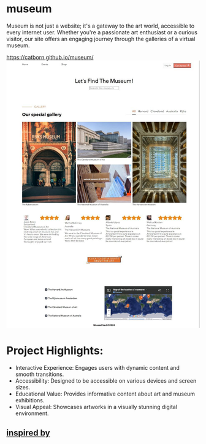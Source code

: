 # museum

Museum is not just a website; it's a gateway to the art world, accessible to every internet user. Whether you're a passionate art enthusiast or a curious visitor, our site offers an engaging journey through the galleries of a virtual museum.

https://catborn.github.io/museum/
<img src="./images/project.jpg">

# Project Highlights:

- Interactive Experience: Engages users with dynamic content and smooth transitions.
- Accessibility: Designed to be accessible on various devices and screen sizes.
- Educational Value: Provides informative content about art and museum exhibitions.
- Visual Appeal: Showcases artworks in a visually stunning digital environment.

## [inspired by](<https://www.figma.com/design/8FnPPzsmVSH3YVhy7qDxu9/Museum-(Community)?node-id=0-1&t=QikRPyYesSp6pqCg-0>)
